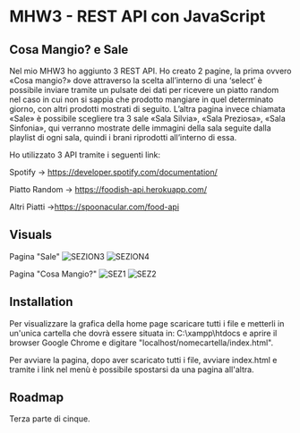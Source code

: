 # MHW3 - REST API con JavaScript

## Cosa Mangio? e Sale

Nel mio MHW3 ho aggiunto 3 REST API.
Ho creato 2 pagine, la prima ovvero «Cosa mangio?» dove attraverso la scelta all’interno di una ‘select’ è possibile inviare tramite un pulsate dei dati per ricevere un piatto random nel caso in cui non si sappia che prodotto mangiare in quel determinato giorno, con altri prodotti mostrati di seguito.
L’altra pagina invece chiamata «Sale» è possibile scegliere tra 3 sale «Sala Silvia», «Sala Preziosa», «Sala Sinfonia», qui verranno mostrate delle immagini della sala seguite dalla playlist di ogni sala, quindi i brani riprodotti all’interno di essa.


Ho utilizzato 3 API tramite i seguenti link:

Spotify -> https://developer.spotify.com/documentation/

Piatto Random  -> https://foodish-api.herokuapp.com/

Altri Piatti ->https://spoonacular.com/food-api


## Visuals
Pagina "Sale"
![SEZION3](https://user-images.githubusercontent.com/79881013/116103775-33e48000-a6b0-11eb-814a-480a98a974fe.PNG)
![SEZION4](https://user-images.githubusercontent.com/79881013/116103833-3e9f1500-a6b0-11eb-9cff-1978e063a0fb.PNG)

Pagina "Cosa Mangio?"
![SEZ1](https://user-images.githubusercontent.com/79881013/116103956-5aa2b680-a6b0-11eb-9974-becd6d86e01b.PNG)
![SEZ2](https://user-images.githubusercontent.com/79881013/116103965-5c6c7a00-a6b0-11eb-8637-03a5a4a0b9f1.PNG)


## Installation

Per visualizzare la grafica della home page scaricare tutti i file e metterli in un'unica cartella che dovrà essere situata in: C:\xampp\htdocs e 
aprire il browser Google Chrome e digitare "localhost/nomecartella/index.html".

Per avviare la pagina, dopo aver scaricato tutti i file, avviare index.html e tramite i link nel menù è possibile spostarsi da una pagina all'altra.

## Roadmap
Terza parte di cinque. 
